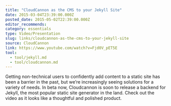 ```yaml
---
title: "CloudCannon as the CMS to your Jekyll Site"
date: 2015-03-04T23:39:00.000Z
posted_date: 2015-05-02T22:39:00.000Z
editor_recommends:
category: essentials
type: Video/Presentation
slug: links/cloudcannon-as-the-cms-to-your-jekyll-site
source: CloudCannon
link: https://www.youtube.com/watch?v=Fjd0V_pET5E
tool:
  - tool/jekyll.md
  - tool/cloudcannon.md
---
```

Getting non-technical users to confidently add content to a static site has been a barrier in the past, but we’re increasingly seeing solutions for a variety of needs. In beta now, Cloudcannon is soon to release a backend for Jekyll, the most popular static site generator in the land. Check out the video as it looks like a thoughtful and polished product.
